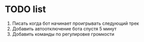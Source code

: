 # TODO list
1. Писать когда бот начинает проигрывать следующий трек
2. Добавить автоотключение бота спустя 5 минут
3. Добавить команды по регулировке громкости
